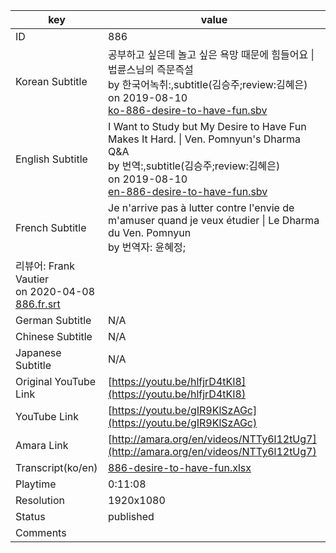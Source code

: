 |  key  |  value  |
|-------|---------|
| ID            | 886 |
| Korean Subtitle | 공부하고 싶은데 놀고 싶은 욕망 때문에 힘들어요 \| 법륜스님의 즉문즉설<br>by 한국어녹취:,subtitle(김승주;review:김혜은)<br>on 2019-08-10<br>[ko-886-desire-to-have-fun.sbv](https://github.com/jungtosociety/dharma-qna/raw/master/sub/886/ko-886-desire-to-have-fun.sbv)<br>|
| English Subtitle | I Want to Study but My Desire to Have Fun Makes It Hard. \| Ven. Pomnyun's Dharma Q&A<br>by 번역:,subtitle(김승주;review:김혜은)<br>on 2019-08-10<br>[en-886-desire-to-have-fun.sbv](https://github.com/jungtosociety/dharma-qna/raw/master/sub/886/en-886-desire-to-have-fun.sbv)<br>|
| French Subtitle | Je n'arrive pas à lutter contre l'envie de m'amuser quand je veux étudier \| Le Dharma du Ven. Pomnyun<br>by 번역자: 윤혜정;
리뷰어: Frank Vautier<br>on 2020-04-08<br>[886.fr.srt](https://github.com/jungtosociety/dharma-qna/raw/master/sub/886/886.fr.srt)<br>|
| German Subtitle | N/A |
| Chinese Subtitle | N/A |
| Japanese Subtitle | N/A |
| Original YouTube Link  | [https://youtu.be/hlfjrD4tKI8](https://youtu.be/hlfjrD4tKI8) |
| YouTube Link  | [https://youtu.be/gIR9KlSzAGc](https://youtu.be/gIR9KlSzAGc) |
| Amara Link    | [http://amara.org/en/videos/NTTy6l12tUg7](http://amara.org/en/videos/NTTy6l12tUg7) |
| Transcript(ko/en) | [886-desire-to-have-fun.xlsx](https://github.com/jungtosociety/dharma-qna/raw/master/sub/886/886-desire-to-have-fun.xlsx) |
| Playtime | 0:11:08 |
| Resolution | 1920x1080|
| Status | published |
| Comments |  |
